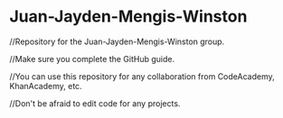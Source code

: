 # Juan-Jayden-Mengis-Winston
//Repository for the Juan-Jayden-Mengis-Winston group.

//Make sure you complete the GitHub guide.

//You can use this repository for any collaboration from CodeAcademy, KhanAcademy, etc.

//Don't be afraid to edit code for any projects.
